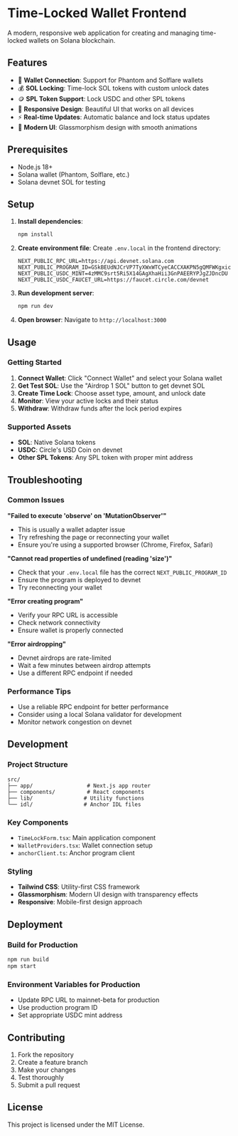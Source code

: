# Time-Locked Wallet Frontend

A modern, responsive web application for creating and managing time-locked wallets on Solana blockchain.

## Features

- 🔐 **Wallet Connection**: Support for Phantom and Solflare wallets
- 💰 **SOL Locking**: Time-lock SOL tokens with custom unlock dates
- 🪙 **SPL Token Support**: Lock USDC and other SPL tokens
- 📱 **Responsive Design**: Beautiful UI that works on all devices
- ⚡ **Real-time Updates**: Automatic balance and lock status updates
- 🎨 **Modern UI**: Glassmorphism design with smooth animations

## Prerequisites

- Node.js 18+ 
- Solana wallet (Phantom, Solflare, etc.)
- Solana devnet SOL for testing

## Setup

1. **Install dependencies**:
   ```bash
   npm install
   ```

2. **Create environment file**:
   Create `.env.local` in the frontend directory:
   ```env
   NEXT_PUBLIC_RPC_URL=https://api.devnet.solana.com
   NEXT_PUBLIC_PROGRAM_ID=GSkBEUdNJCrVP7TyXWxWTCyeCACCXAKPN5gQMFWKgxic
   NEXT_PUBLIC_USDC_MINT=4zMMC9srt5Ri5X14GAgXhaHii3GnPAEERYPJgZJDncDU
   NEXT_PUBLIC_USDC_FAUCET_URL=https://faucet.circle.com/devnet
   ```

3. **Run development server**:
   ```bash
   npm run dev
   ```

4. **Open browser**: Navigate to `http://localhost:3000`

## Usage

### Getting Started
1. **Connect Wallet**: Click "Connect Wallet" and select your Solana wallet
2. **Get Test SOL**: Use the "Airdrop 1 SOL" button to get devnet SOL
3. **Create Time Lock**: Choose asset type, amount, and unlock date
4. **Monitor**: View your active locks and their status
5. **Withdraw**: Withdraw funds after the lock period expires

### Supported Assets
- **SOL**: Native Solana tokens
- **USDC**: Circle's USD Coin on devnet
- **Other SPL Tokens**: Any SPL token with proper mint address

## Troubleshooting

### Common Issues

**"Failed to execute 'observe' on 'MutationObserver'"**
- This is usually a wallet adapter issue
- Try refreshing the page or reconnecting your wallet
- Ensure you're using a supported browser (Chrome, Firefox, Safari)

**"Cannot read properties of undefined (reading 'size')"**
- Check that your `.env.local` file has the correct `NEXT_PUBLIC_PROGRAM_ID`
- Ensure the program is deployed to devnet
- Try reconnecting your wallet

**"Error creating program"**
- Verify your RPC URL is accessible
- Check network connectivity
- Ensure wallet is properly connected

**"Error airdropping"**
- Devnet airdrops are rate-limited
- Wait a few minutes between airdrop attempts
- Use a different RPC endpoint if needed

### Performance Tips

- Use a reliable RPC endpoint for better performance
- Consider using a local Solana validator for development
- Monitor network congestion on devnet

## Development

### Project Structure
```
src/
├── app/                 # Next.js app router
├── components/          # React components
├── lib/                # Utility functions
└── idl/                # Anchor IDL files
```

### Key Components
- `TimeLockForm.tsx`: Main application component
- `WalletProviders.tsx`: Wallet connection setup
- `anchorClient.ts`: Anchor program client

### Styling
- **Tailwind CSS**: Utility-first CSS framework
- **Glassmorphism**: Modern UI design with transparency effects
- **Responsive**: Mobile-first design approach

## Deployment

### Build for Production
```bash
npm run build
npm start
```

### Environment Variables for Production
- Update RPC URL to mainnet-beta for production
- Use production program ID
- Set appropriate USDC mint address

## Contributing

1. Fork the repository
2. Create a feature branch
3. Make your changes
4. Test thoroughly
5. Submit a pull request

## License

This project is licensed under the MIT License.
